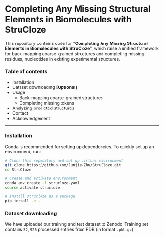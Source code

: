 # Completing Any Missing Structural Elements in Biomolecules with StruCloze

This repository contains code for "**Completing Any Missing Structural Elements in Biomolecules with StruCloze**", which raise a unified framework for back-mapping coarse-grained structures and completing missing residues, nucleotides in existing experimental structures.

### Table of contents

* Installation
* Dataset downloading **[Optional]** 
* Usage
  * Back-mapping coarse-grained structures
  * Completing missing tokens
* Analyzing predicted structures
* Contact
* Acknowledgement

------

### Installation

Conda is recommended for setting up dependencies. To quickly set up an environment, run:

```bash
# Clone this repository and set up virtual environment
git clone https://github.com/Junjie-Zhu/StruCloze.git
cd StruCloze

# Create and activate environment
conda env create -f strucloze.yaml
source activate strucloze

# Install strucloze as a package.
pip install -e .
```

### Dataset downloading

We have uploaded our training and test dataset to Zenodo. Training set contains `52,926` processed entries from PDB (in format `.pkl.gz`)

